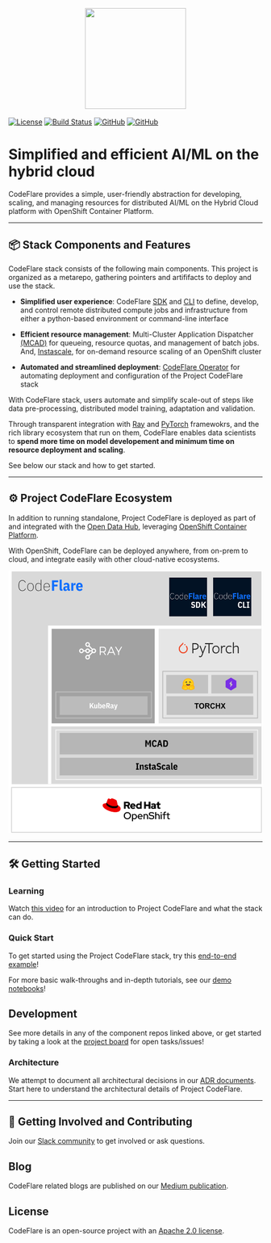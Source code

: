 <!--
{% comment %}
Copyright 2021, 2022, 2023 IBM

Licensed under the Apache License, Version 2.0 (the "License");
you may not use this file except in compliance with the License.
You may obtain a copy of the License at

http://www.apache.org/licenses/LICENSE-2.0

Unless required by applicable law or agreed to in writing, software
distributed under the License is distributed on an "AS IS" BASIS,
WITHOUT WARRANTIES OR CONDITIONS OF ANY KIND, either express or implied.
See the License for the specific language governing permissions and
limitations under the License.
{% endcomment %}
-->

<p align="center">
<img src="./images/codeflare_square.svg" width="200" height="200">
</p>

<!--
<p align="center">
<img src="./images/pipelines.svg" width="340" height="207">
</p> 
-->

[![License](https://img.shields.io/badge/license-Apache--2.0-blue.svg)](http://www.apache.org/licenses/LICENSE-2.0)
[![Build
Status](https://travis-ci.com/project-codeflare/codeflare.svg?branch=main)](https://travis-ci.com/project-codeflare/codeflare.svg?branch=main) 
[![GitHub](https://img.shields.io/badge/issue_tracking-github-blue.svg)](https://github.com/project-codeflare/codeflare/issues)
[![GitHub](https://img.shields.io/badge/CodeFlare-Join%20Slack-blue)](https://invite.playplay.io/invite?team_id=T04KQQBTDN3)

<!-- >> **⚠ UPDATE**  
> CodeFlare is evolving! Check our [updates](https://github.com/project-codeflare/codeflare#pipeline-execution-and-scaling) for CodeFlare Pipelines and related contributions to Ray Workflows under Ray project. -->

# Simplified and efficient AI/ML on the hybrid cloud

CodeFlare provides a simple, user-friendly abstraction for developing, scaling, and managing resources for distributed AI/ML on the Hybrid Cloud platform with OpenShift Container Platform.

---

## 📦 Stack Components and Features

CodeFlare stack consists of the following main components. This project is organized as a metarepo, gathering pointers and artififacts to deploy and use the stack.

* **Simplified user experience**:
CodeFlare [SDK](https://github.com/project-codeflare/codeflare-sdk) and [CLI](https://github.com/project-codeflare/codeflare-cli) to define, develop, and control remote distributed compute jobs and infrastructure from either a python-based environment or command-line interface

* **Efficient resource management**:
Multi-Cluster Application Dispatcher [(MCAD)](https://github.com/project-codeflare/multi-cluster-app-dispatcher) for queueing, resource quotas, and management of batch jobs. And, [Instascale](https://github.com/project-codeflare/instacale), for on-demand resource scaling of an OpenShift cluster

* **Automated and streamlined deployment**:
[CodeFlare Operator](https://github.com/project-codeflare/codeflare-operator) for automating deployment and configuration of the Project CodeFlare stack

With CodeFlare stack, users automate and simplify scale-out of steps like data pre-processing, distributed model training, adaptation and validation. 

Through transparent integration with [Ray](https://github.com/ray-project/ray) and [PyTorch](https://github.com/pytorch/pytorch) framewokrs, and the rich library ecosystem that run on them, CodeFlare enables data scientists to **spend more time on model developement and minimum time on resource deployment and scaling**. 

See below our stack and how to get started.

--- 
## ⚙️ Project CodeFlare Ecosystem

In addition to running standalone, Project CodeFlare is deployed as part of and integrated with the [Open Data Hub](https://github.com/opendatahub-io/distributed-workloads), leveraging [OpenShift Container Platform](https://www.openshift.com). 

With OpenShift, CodeFlare can be deployed anywhere, from on-prem to cloud, and integrate easily with other cloud-native ecosystems.

<p align="center">
<img src="./images/codeflare_stack.svg" width="506" height="520">
</p>

---

## 🛠️ Getting Started

### Learning

Watch [this video](https://www.youtube.com/watch?v=OAzFBFL5B0k) for an introduction to Project CodeFlare and what the
stack can do.

### Quick Start

To get started using the Project CodeFlare stack, try this [end-to-end example](https://github.com/opendatahub-io/distributed-workloads/blob/main/Quick-Start.md)!

For more basic walk-throughs and in-depth tutorials, see our [demo notebooks](https://github.com/project-codeflare/codeflare-sdk/tree/main/demo-notebooks/guided-demos)!

## Development

See more details in any of the component repos linked above, or get started by taking a look at the [project board](https://github.com/orgs/project-codeflare/projects/8) for open tasks/issues!

### Architecture

We attempt to document all architectural decisions in our [ADR documents](https://github.com/project-codeflare/adr). Start here to understand the architectural details of Project CodeFlare.

---

## 🎉 Getting Involved and Contributing

Join our [Slack community][slack] to get involved or ask questions.

## Blog

CodeFlare related blogs are published on our [Medium publication](https://medium.com/codeflare).

## License

CodeFlare is an open-source project with an [Apache 2.0 license](LICENSE).

[codeflare-sdk]: https://github.com/project-codeflare/codeflare-sdk
[codeflare-cli]: https://github.com/project-codeflare/codeflare-cli
[mcad]: https://github.com/project-codeflare/multi-cluster-app-dispatcher
[instascale]: https://github.com/project-codeflare/instascale
[codeflare-operator]: https://github.com/project-codeflare/codeflare-operator
[distributed-workloads]: https://github.com/opendatahub-io/distributed-workloads
[quickstart]: https://github.com/opendatahub-io/distributed-workloads/blob/main/Quick-Start.md
[slack]: https://invite.playplay.io/invite?team_id=T04KQQBTDN3
[adr]: https://github.com/project-codeflare/adr
[demos]: https://github.com/project-codeflare/codeflare-sdk/tree/main/demo-notebooks/guided-demos
[board]: https://github.com/orgs/project-codeflare/projects/8
[youtube-demo]: https://www.youtube.com/watch?v=OAzFBFL5B0k